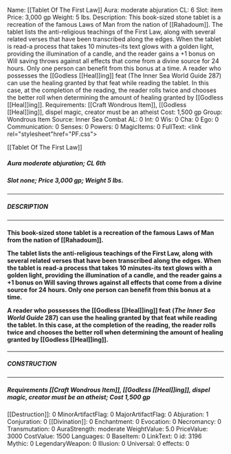 Name: [[Tablet Of The First Law]]
Aura: moderate abjuration
CL: 6
Slot: item
Price: 3,000 gp
Weight: 5 lbs.
Description: This book-sized stone tablet is a recreation of the famous Laws of Man from the nation of [[Rahadoum]]. The tablet lists the anti-religious teachings of the First Law, along with several related verses that have been transcribed along the edges. When the tablet is read-a process that takes 10 minutes-its text glows with a golden light, providing the illumination of a candle, and the reader gains a +1 bonus on Will saving throws against all effects that come from a divine source for 24 hours. Only one person can benefit from this bonus at a time. A reader who possesses the [[Godless [[Heal]]ing]] feat (The Inner Sea World Guide 287) can use the healing granted by that feat while reading the tablet. In this case, at the completion of the reading, the reader rolls twice and chooses the better roll when determining the amount of healing granted by [[Godless [[Heal]]ing]].
Requirements: [[Craft Wondrous Item]], [[Godless [[Heal]]ing]], dispel magic, creator must be an atheist
Cost: 1,500 gp
Group: Wondrous Item
Source: Inner Sea Combat
AL: 0
Int: 0
Wis: 0
Cha: 0
Ego: 0
Communication: 0
Senses: 0
Powers: 0
MagicItems: 0
FullText: <link rel="stylesheet"href="PF.css"><div class="heading"><p class="alignleft">[[Tablet Of The First Law]]</p><div style="clear: both;"></div></div><div><h5><b>Aura </b>moderate abjuration; <b>CL </b>6th</h5><h5><b>Slot </b>none; <b>Price </b>3,000 gp; <b>Weight </b>5 lbs.</h5></div><hr/><div><h5><b>DESCRIPTION</b></h5></div><hr/><div><h4><p>This book-sized stone tablet is a recreation of the famous Laws of Man from the nation of [[Rahadoum]].</p><p>The tablet lists the anti-religious teachings of the First Law, along with several related verses that have been transcribed along the edges. When the tablet is read-a process that takes 10 minutes-its text glows with a golden light, providing the illumination of a candle, and the reader gains a +1 bonus on Will saving throws against all effects that come from a divine source for 24 hours. Only one person can benefit from this bonus at a time.</p><p>A reader who possesses the [[Godless [[Heal]]ing]] feat (<i>The Inner Sea World Guide</i> 287) can use the healing granted by that feat while reading the tablet. In this case, at the completion of the reading, the reader rolls twice and chooses the better roll when determining the amount of healing granted by [[Godless [[Heal]]ing]].</p></h4></div><hr/><div><h5><b>CONSTRUCTION</b></h5></div><hr/><div><h5><b>Requirements </b>[[Craft Wondrous Item]], [[Godless [[Heal]]ing]], <i>dispel magic</i>, creator must be an atheist; <b>Cost </b>1,500 gp</h5></div>
[[Destruction]]: 0
MinorArtifactFlag: 0
MajorArtifactFlag: 0
Abjuration: 1
Conjuration: 0
[[Divination]]: 0
Enchantment: 0
Evocation: 0
Necromancy: 0
Transmutation: 0
AuraStrength: moderate
WeightValue: 5.0
PriceValue: 3000
CostValue: 1500
Languages: 0
BaseItem: 0
LinkText: 0
id: 3196
Mythic: 0
LegendaryWeapon: 0
Illusion: 0
Universal: 0
effects: 0
